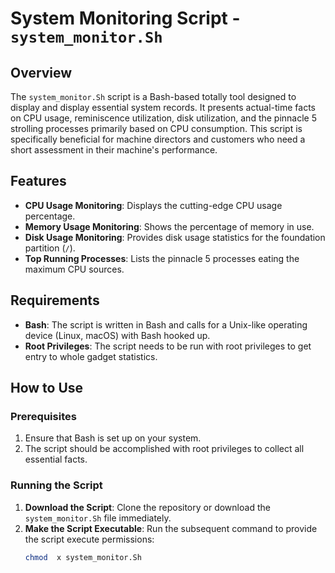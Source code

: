# System Monitoring Script - `system_monitor.Sh`

## Overview

The `system_monitor.Sh` script is a Bash-based totally tool designed to display and display essential system records. It presents actual-time facts on CPU usage, reminiscence utilization, disk utilization, and the pinnacle 5 strolling processes primarily based on CPU consumption. This script is specifically beneficial for machine directors and customers who need a short assessment in their machine's performance.

## Features

- **CPU Usage Monitoring**: Displays the cutting-edge CPU usage percentage.
- **Memory Usage Monitoring**: Shows the percentage of memory in use.
- **Disk Usage Monitoring**: Provides disk usage statistics for the foundation partition (`/`).
- **Top Running Processes**: Lists the pinnacle 5 processes eating the maximum CPU sources.

## Requirements

- **Bash**: The script is written in Bash and calls for a Unix-like operating device (Linux, macOS) with Bash hooked up.
- **Root Privileges**: The script needs to be run with root privileges to get entry to whole gadget statistics.

## How to Use

### Prerequisites

1. Ensure that Bash is set up on your system.
2. The script should be accomplished with root privileges to collect all essential facts.

### Running the Script

1. **Download the Script**: Clone the repository or download the `system_monitor.Sh` file immediately.
2. **Make the Script Executable**: Run the subsequent command to provide the script execute permissions:
   ```bash
   chmod  x system_monitor.Sh
